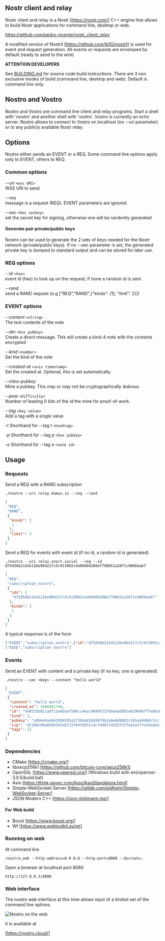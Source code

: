## Nostr client and relay

Nostr client and relay is a Nostr [https://nostr.com/]  C++ engine that allows to build Nostr applications for command line, desktop or web.

https://github.com/pedro-vicente/nostr_client_relay

A modified version of Nostril [https://github.com/jb55/nostril] is used for event and request generation. All events or requests are enveloped by default (ready to send to the wire)

**ATTENTION DEVELOPERS**

See [BUILDING.md](./BUILDING.md) for source code build instructions. There are 3 non exclusive modes of build (command line, desktop and web). Default is command line only.

## Nostro and Vostro

Nostro and Vostro are command line client and relay programs. Start a shell with 'nostro' and another shell with 'vostro'. Vostro is currently an echo server. Nostro allows to connect to Vostro on localhost (no --uri parameter) or to any publicly available Nostr relay. 

## Options

Nostro either sends an EVENT or a REQ. Some command line options apply only to EVENT, others to REQ.

### Common options

*--uri* `<wss URI>`  
  WSS URI to send 
  
*--req*  
  message is a request (REQ). EVENT parameters are ignored 
  
*--sec* `<hex seckey>`  
  set the secret key for signing, otherwise one will be randomly generated
  
#### Generate pair private/public keys

Nostro can be used to generate the 2 sets of keys needed for the Nostr network (private/public keys). If no --sec parameter
is set, the generated private key is dumped to standard output and can be stored for later use.
  
### REQ options

*--id* `<hex>`  
  event id (hex) to look up on the request; if none a random id is sent
  
*--rand*  
  send a RAND request (e.g ["REQ","RAND",{"kinds": [1], "limit": 2}])
  
### EVENT options

*--content* `<string>`     
  The text contents of the note

*--dm* `<hex pubkey>`      
  Create a direct message. This will create a kind-4 note with the contents encrypted

*--kind* `<number>`     
  Set the kind of the note

*--created-at* `<unix timestamp>`      
  Set the created at. Optional, this is set automatically.

*--mine-pubkey*  
  Mine a pubkey. This may or may not be cryptographically dubious.

*--pow* `<difficulty>`    
  Number of leading 0 bits of the id the mine for proof-of-work.

*--tag* `<key value>`      
  Add a tag with a single value

*-t*
  Shorthand for --tag t `<hashtag>`     

*-p*
  Shorthand for --tag p `<hex pubkey>`      

*-e*
  Shorthand for --tag e `<note id>`    

## Usage

### Requests

Send a REQ with a RAND subscription 

```
./nostro --uri relay.damus.io --req --rand
```

``` json
[
 "REQ",
 "RAND",
 {
  "kinds": [
   1
  ],
  "limit": 5
 }
]
```

Send a REQ for events with event id (if no id, a random id is generated) 

```
./nostro --uri relay.snort.social --req --id d75d56b2141b12be96421fc5c913092cda06904208ef798b51a28f1c906bbab7
```

``` json
[
 "REQ",
 "subscription_nostro",
 {
  "ids": [
   "d75d56b2141b12be96421fc5c913092cda06904208ef798b51a28f1c906bbab7"
  ],
  "kinds": [
   1
  ]
 }
]
```

A typical response is of the form

```json
["EVENT","subscription_nostro",{"id":"d75d56b2141b12be96421fc5c913092cda06904208ef798b51a28f1c906bbab7","kind":1,"pubkey":"4ea843d54a8fdab39aa45f61f19f3ff79cc19385370f6a272dda81fade0a052b","created_at":1686811876,"content":"hello","tags":[],"sig":"4130b06203e3fc6d17c13208f5a0c80a58fb2c986aa417a2f71e7582dc70b918d4bb1b8226d5b36ae51897a3a04dc86cd7e54fedf3845858e29f8ce9f98e9647"}]
["EOSE","subscription_nostro"]
```


### Events

Send an EVENT with content and a private key (if no key, one is generated) 

```
./nostro --sec <key> --content "hello world"
```

``` json
[
 "EVENT",
 {
  "content": "hello world",
  "created_at": 1686881740,
  "id": "de0235b821a8f11e4baaf596cc4eac9690f35766daad891e0290407ffe0ba811",
  "kind": 1,
  "pubkey": "a9b6e9ad461890295a5739da81b85879b2e0e8d9062c595ab9d0dc3cc3a69f61",
  "sig": "d7280c90a60965dfe8722f04fd652cdc7dd617d292737fe43a27fc65ede240932489aae9226c3b699d0a3fe9203e2364e622d582a1d4ae38b1f4df966cd256dd",
  "tags": []
 }
]
```

### Dependencies

- CMake [https://cmake.org/]
- libsecp256k1 [https://github.com/bitcoin-core/secp256k1]
- OpenSSL [https://www.openssl.org/] (Windows build with ext/openssl-3.0.5/build.bat)
- Asio [https://think-async.com/Asio/AsioStandalone.html] 
- Simple-WebSocket-Server [https://gitlab.com/eidheim/Simple-WebSocket-Server] 
- JSON Modern C++ [https://json.nlohmann.me/] 

#### For Web build

- Boost [https://www.boost.org/]
- Wt [https://www.webtoolkit.eu/wt]

### Running on web

At command line

```
/nostro_web --http-address=0.0.0.0 --http-port=8080 --docroot=.
```

Open a browser at localhost port 8080

```
http://127.0.0.1/8080
```
### Web interface

The nostro web interface at this time allows input of a limited set of the command line options.

![Nostro on the web](https://pedro-vicente.net/images/nostro.png)

It is available at

[https://nostro.cloud/]



